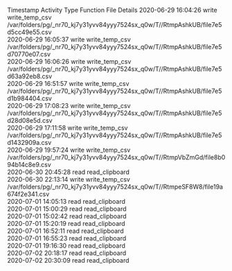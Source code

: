 Timestamp	Activity Type	Function	File	Details
2020-06-29 16:04:26	write	write_temp_csv	/var/folders/pg/_nr70_kj7y31yvv84yyy7524sx_q0w/T//RtmpAshkUB/file7e5d5cc49e55.csv	
2020-06-29 16:05:37	write	write_temp_csv	/var/folders/pg/_nr70_kj7y31yvv84yyy7524sx_q0w/T//RtmpAshkUB/file7e5d70770e07.csv	
2020-06-29 16:06:26	write	write_temp_csv	/var/folders/pg/_nr70_kj7y31yvv84yyy7524sx_q0w/T//RtmpAshkUB/file7e5d63a92eb8.csv	
2020-06-29 16:51:57	write	write_temp_csv	/var/folders/pg/_nr70_kj7y31yvv84yyy7524sx_q0w/T//RtmpAshkUB/file7e5d1b984404.csv	
2020-06-29 17:08:23	write	write_temp_csv	/var/folders/pg/_nr70_kj7y31yvv84yyy7524sx_q0w/T//RtmpAshkUB/file7e5d28d08e5d.csv	
2020-06-29 17:11:58	write	write_temp_csv	/var/folders/pg/_nr70_kj7y31yvv84yyy7524sx_q0w/T//RtmpAshkUB/file7e5d1432909a.csv	
2020-06-29 19:57:24	write	write_temp_csv	/var/folders/pg/_nr70_kj7y31yvv84yyy7524sx_q0w/T//RtmpVbZmGd/file8b094b14c8e9.csv	
2020-06-30 20:45:28	read	read_clipboard		
2020-06-30 22:13:14	write	write_temp_csv	/var/folders/pg/_nr70_kj7y31yvv84yyy7524sx_q0w/T//RtmpeSF8W8/file19a674f2e341.csv	
2020-07-01 14:05:13	read	read_clipboard		
2020-07-01 15:00:29	read	read_clipboard		
2020-07-01 15:02:42	read	read_clipboard		
2020-07-01 15:20:19	read	read_clipboard		
2020-07-01 16:52:11	read	read_clipboard		
2020-07-01 16:55:23	read	read_clipboard		
2020-07-01 19:16:30	read	read_clipboard		
2020-07-02 20:18:17	read	read_clipboard		
2020-07-02 20:30:09	read	read_clipboard		
